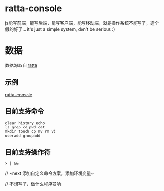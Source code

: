 # ratta-console
js能写前端，能写后端，能写客户端，能写移动端，就差操作系统不能写了，造个假的好了...
it's just a simple system, don't be serious  :）

# 数据
数据源取自 [ratta](https://www.github.com/stupppid/ratta)

## 示例
[ratta-console](https://stupppid.github.io/dist/#ratta-console)

## 目前支持命令
```
clear history echo 
ls grep cd pwd cat 
mkdir touch cp mv rm vi 
useradd groupadd
```
## 目前支持操作符
```
> | &&
```

// ~next 添加自定义命令方案，添加环境变量~

// 不想写了，做什么程序员呐
